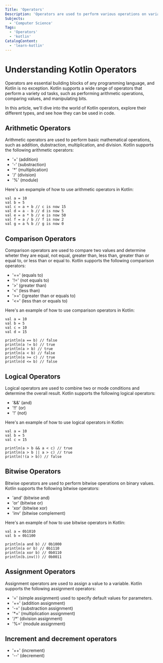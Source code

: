 ```yaml
---
Title: 'Operators'
Description: 'Operators are used to perform various operations on variables and values of various data types.'
Subjects:
  - 'Computer Science'
Tags:
  - 'Operators'
  - 'kotlin'
CatalogContent:
  - 'learn-kotlin'
---
```


# Understanding Kotlin Operators

Operators are essential building blocks of any programming language, and Kotlin is no exception. Kotlin supports a wide range of operators that perform a variety od tasks, such as performing arithmetic operations, comparing values, and manipulating bits.

In this article, we'll dive into the world of Kotlin operators, explore their different types, and see how they can be used in code.

## Arithmetic Operators

Arithmetic operators are used to perform basic mathematical operations, such as addition, dubstraction, multiplication, and division. Kotlin supports the following arithmetic operators:

* '+' (addition)
* '-' (substraction)
* '*' (multiplication)
* '/' (division)
* '%' (module)

Here's an expample of how to use arithmetic operators in Kotlin:

```
val a = 10
val b = 5
val c = a + b // c is now 15
val d = a - b // d is now 5
val e = a * b // e is now 50
val f = a / b // f is now 2
val g = a % b // g is now 0
```

## Comparison Operators

Comparison operators are used to compare two values and determine wheter they are equal, not equal, greater than, less than, greater than or equal to, or less than or equal to. Kotlin supports the following comparison operators:

* '==' (equals to)
* '!=' (not equals to)
* '>' (greater than)
* '<' (less than)
* '>=' ()greater than or equals to)
* '<=' (less than or equals to)

Here's an example of how to use comparison operators in Kotlin:

```
val a = 10
val b = 5
val c = 10
val d = 15

println(a == b) // false
println(a != b) // true
println(a > b) // true
println(a < b) // false
println(a >= c) // true
println(d <= b) // false
```

## Logical Operators

Logical operators are used to combine two or mode conditions and determine the overall result. Kotlin supports the following logical operators:

* '&&' (and)
* '!!' (or)
* '!' (not)

Here's an example of how to use logical operators in Kotlin:

```
val a = 10
val b = 5
val c = 15

println(a > b && a < c) // true
println(a > b || a > c) // true
println(!(a > b)) // false
```

## Bitwise Operators

Bitwise operators are used to perform bitwise operations on binary values. Kotlin supports the following bitwise operators:

* 'and' (bitwise and)
* 'or' (bitwise or)
* 'xor' (bitwise xor)
* 'inv' (bitwise complement)

Here's an example of how to use bitwise operators in Kotlin:

```
val a = 0b1010
val b = 0b1100

println(a and b) // 0b1000
println(a or b) // 0b1110
println(a xor b) // 0b0110
println(b.inv()) // 0b0011
```

## Assignment Operators

Assignment operators are used to assign a value to a variable. Kotlin supports the following assignment operators:

* '=' (simple assignment) used to specify default values for parameters.
* '+=' (addition assignment)
* '-=' (substraction assignment)
* '*=' (multiplication assignment)
* '/*' (division assignment)
* '%=' (module assignment)

## Increment and decrement operators

* '++' (increment)
* '--' (decrement)

